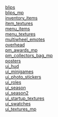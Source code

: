 <a href='blips'> blips </a> </br>
<a href='blips_mp'> blips_mp </a> </br>
<a href='inventory_items'> inventory_items </a> </br>
<a href='item_textures'> item_textures </a> </br>
<a href='menu_items'> menu_items </a> </br>
<a href='menu_textures'> menu_textures </a> </br>
<a href='multiwheel_emotes'> multiwheel_emotes </a> </br>
<a href='overhead'> overhead </a> </br>
<a href='pm_awards_mp'> pm_awards_mp </a> </br>
<a href='pm_collectors_bag_mp'> pm_collectors_bag_mp </a> </br>
<a href='posters'> posters </a> </br>
<a href='ui_hud'> ui_hud </a> </br>
<a href='ui_minigames'> ui_minigames </a> </br>
<a href='ui_photo_stickers'> ui_photo_stickers </a> </br>
<a href='ui_roles'> ui_roles </a> </br>
<a href='ui_season'> ui_season </a> </br>
<a href='ui_season2'> ui_season2 </a> </br>
<a href='ui_startup_textures'> ui_startup_textures </a> </br>
<a href='ui_swatches'> ui_swatches </a> </br>
<a href='ui_textures_mp'> ui_textures_mp </a> </br>